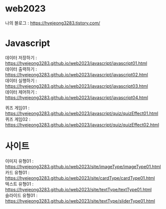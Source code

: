 # web2023

나의 블로그 : https://hyejeong3283.tistory.com/


# Javascript
데이터 저장하기 : https://hyejeong3283.github.io/web2023/javascript/javascript01.html      
데이터 출력하기 : https://hyejeong3283.github.io/web2023/javascript/javascript02.html      
데이터 실행하기 : https://hyejeong3283.github.io/web2023/javascript/javascript03.html      
데이터 제어하기 : https://hyejeong3283.github.io/web2023/javascript/javascript04.html      

퀴즈 게임01 : https://hyejeong3283.github.io/web2023/javascript/quiz/quizEffect01.html      
퀴즈 게임02 : https://hyejeong3283.github.io/web2023/javascript/quiz/quizEffect02.html       

# 사이트
이미지 유형01 : https://hyejeong3283.github.io/web2023/site/imageType/imageType01.html     
카드 유형01 : https://hyejeong3283.github.io/web2023/site/cardType/cardType01.html      
텍스트 유형01 : https://hyejeong3283.github.io/web2023/site/textType/textType01.html     
슬라이드 유형01 : https://hyejeong3283.github.io/web2023/site/textType/sliderType01.html 
